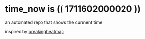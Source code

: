 # time_now is (( 1711602000020 ))

an automated repo that shows the currnent time

inspired by [breakingheatmap](https://github.com/breakingheatmap/breakingheatmap)